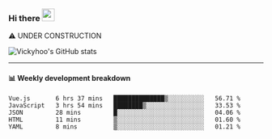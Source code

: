 ### Hi there <a href="https://www.gautamkrishnar.com/"><img src="https://media.giphy.com/media/hvRJCLFzcasrR4ia7z/giphy.gif" width="25px"></a>
⚠️ UNDER CONSTRUCTION

![Vickyhoo's GitHub stats](https://github-readme-stats.vercel.app/api?username=vickyhoo&theme=react&show_icons=true)

---

#### :bar_chart: Weekly development breakdown

<!--START_SECTION:waka-->
```text
Vue.js       6 hrs 37 mins   ██████████████▒░░░░░░░░░░   56.71 % 
JavaScript   3 hrs 54 mins   ████████▒░░░░░░░░░░░░░░░░   33.53 % 
JSON         28 mins         █░░░░░░░░░░░░░░░░░░░░░░░░   04.06 % 
HTML         11 mins         ▒░░░░░░░░░░░░░░░░░░░░░░░░   01.60 % 
YAML         8 mins          ▒░░░░░░░░░░░░░░░░░░░░░░░░   01.21 % 
```
<!--END_SECTION:waka-->


<!--
**vickyhoo/vickyhoo** is a ✨ _special_ ✨ repository because its `README.md` (this file) appears on your GitHub profile.

Here are some ideas to get you started:

- 🔭 I’m currently working on ...
- 🌱 I’m currently learning ...
- 👯 I’m looking to collaborate on ...
- 🤔 I’m looking for help with ...
- 💬 Ask me about ...
- 📫 How to reach me: ...
- 😄 Pronouns: ...
- ⚡ Fun fact: ...
-->
